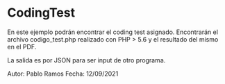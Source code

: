 # CodingTest

En este ejemplo podrán encontrar el coding test asignado.
Encontrarán el archivo codigo_test.php realizado con PHP > 5.6
y el resultado del mismo en el PDF.

La salida es por JSON para ser input de otro programa.

Autor: Pablo Ramos
Fecha: 12/09/2021